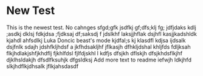 # New Test
This is the newest test. No cahnges
sfgd;gfk jsdfkj gf;dfs;klj fg;
jdfjdaks kdlj ;asdkj dklsj fdkjdsa ;fjdksaj df;saksdj f
jdslkhf laksjjhflak dsjhfl kasjjkadshldk kjahdl ahfsdlkj
Luka Doncic beast's mode
kjdfal;s kj
klasdfl kdjsa
ijdsalk
dsjfnlk sdajh
jdshfkljhdsf a
jkfhdsakljhf
jflkasjh 
dfhkljdshal
khljfds fdljksah flkjhdlakjshfjkhdflj fjkhlfdsl fjlfdjskhl l kdfjs dfsjkh dflskjh  dfsjkhdsflkjhf djklhsldakjh dfsdlfksuhjk dfgsldksj
Add more text to readme
iefwjh ldkjhfd slkjhdflkjdhsalk jflkjahsdasdf
